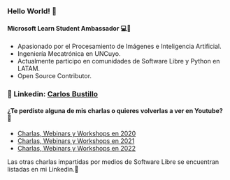 ### Hello World! 👋
#### Microsoft Learn Student Ambassador 💻🙌 
- Apasionado por el Procesamiento de Imágenes e Inteligencia Artificial.
- Ingeniería Mecatrónica en UNCuyo.
- Actualmente participo en comunidades de Software Libre y Python en LATAM.
- Open Source Contributor.

### :rocket: Linkedin: [Carlos Bustillo](https://www.linkedin.com/in/carlos-bustillo-74514b1b6/) 

#### ¿Te perdiste alguna de mis charlas o quieres volverlas a ver en Youtube? :raised_hands: 
- [Charlas, Webinars y Workshops en 2020](https://www.youtube.com/playlist?list=PLG6E5yCiAI4KgwPiTSxvMSc3vtXnPIM_3)
- [Charlas, Webinars y Workshops en 2021](https://www.youtube.com/playlist?list=PLG6E5yCiAI4Lay7oKyPtbnb6ICwXde6-q)
- [Charlas, Webinars y Workshops en 2022](https://www.youtube.com/playlist?list=PLG6E5yCiAI4Lj2v8PPXzHvO9ToKAUWxH7)

Las otras charlas impartidas por medios de Software Libre se encuentran listadas en mi Linkedin.:dart:
